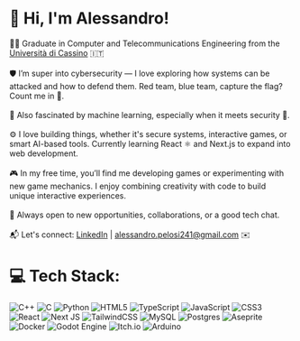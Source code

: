 # 👋 Hi, I'm Alessandro!
👨‍💻 Graduate in Computer and Telecommunications Engineering from the [Università di Cassino](https://www.unicas.it) 🇮🇹<br><br>🛡️ I’m super into cybersecurity — I love exploring how systems can be attacked and how to defend them. Red team, blue team, capture the flag? Count me in 🎯.<br><br>🧠 Also fascinated by machine learning, especially when it meets security 🤖.<br><br>⚙️ I love building things, whether it's secure systems, interactive games, or smart AI-based tools. Currently learning React ⚛️ and Next.js to expand into web development.<br><br>🎮 In my free time, you’ll find me developing games or experimenting with new game mechanics. I enjoy combining creativity with code to build unique interactive experiences.<br><br>💼 Always open to new opportunities, collaborations, or a good tech chat.<br><br>📬 Let's connect: [LinkedIn](https://www.linkedin.com/in/alessandro-pelosi-3a35a6315) | alessandro.pelosi241@gmail.com ✉️


# 💻 Tech Stack:
![C++](https://img.shields.io/badge/c++-%2300599C.svg?style=for-the-badge&logo=c%2B%2B&logoColor=white) ![C](https://img.shields.io/badge/c-%2300599C.svg?style=for-the-badge&logo=c&logoColor=white) ![Python](https://img.shields.io/badge/python-3670A0?style=for-the-badge&logo=python&logoColor=ffdd54) ![HTML5](https://img.shields.io/badge/html5-%23E34F26.svg?style=for-the-badge&logo=html5&logoColor=white) ![TypeScript](https://img.shields.io/badge/typescript-%23007ACC.svg?style=for-the-badge&logo=typescript&logoColor=white) ![JavaScript](https://img.shields.io/badge/javascript-%23323330.svg?style=for-the-badge&logo=javascript&logoColor=%23F7DF1E) ![CSS3](https://img.shields.io/badge/css3-%231572B6.svg?style=for-the-badge&logo=css3&logoColor=white) ![React](https://img.shields.io/badge/react-%2320232a.svg?style=for-the-badge&logo=react&logoColor=%2361DAFB) ![Next JS](https://img.shields.io/badge/Next-black?style=for-the-badge&logo=next.js&logoColor=white) ![TailwindCSS](https://img.shields.io/badge/tailwindcss-%2338B2AC.svg?style=for-the-badge&logo=tailwind-css&logoColor=white) ![MySQL](https://img.shields.io/badge/mysql-4479A1.svg?style=for-the-badge&logo=mysql&logoColor=white) ![Postgres](https://img.shields.io/badge/postgres-%23316192.svg?style=for-the-badge&logo=postgresql&logoColor=white) ![Aseprite](https://img.shields.io/badge/Aseprite-FFFFFF?style=for-the-badge&logo=Aseprite&logoColor=#7D929E) ![Docker](https://img.shields.io/badge/docker-%230db7ed.svg?style=for-the-badge&logo=docker&logoColor=white) ![Godot Engine](https://img.shields.io/badge/GODOT-%23FFFFFF.svg?style=for-the-badge&logo=godot-engine) ![Itch.io](https://img.shields.io/badge/Itch-%23FF0B34.svg?style=for-the-badge&logo=Itch.io&logoColor=white) ![Arduino](https://img.shields.io/badge/-Arduino-00979D?style=for-the-badge&logo=Arduino&logoColor=white)
<!-- Proudly created with GPRM ( https://gprm.itsvg.in ) -->
